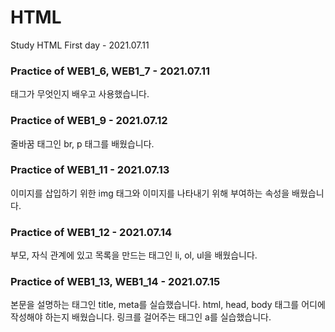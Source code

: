 # HTML
Study HTML
First day - 2021.07.11

### Practice of WEB1_6, WEB1_7 - 2021.07.11
태그가 무엇인지 배우고 사용했습니다.

### Practice of WEB1_9 - 2021.07.12
줄바꿈 태그인 br, p 태그를 배웠습니다.

### Practice of WEB1_11 - 2021.07.13
이미지를 삽입하기 위한 img 태그와 이미지를 나타내기 위해 부여하는 속성을 배웠습니다.

### Practice of WEB1_12 - 2021.07.14
부모, 자식 관계에 있고 목록을 만드는 태그인 li, ol, ul을 배웠습니다.

### Practice of WEB1_13, WEB1_14 - 2021.07.15
본문을 설명하는 태그인 title, meta를 실습했습니다. html, head, body 태그를 어디에 작성해야 하는지 배웠습니다.
링크를 걸어주는 태그인 a를 실습했습니다.
